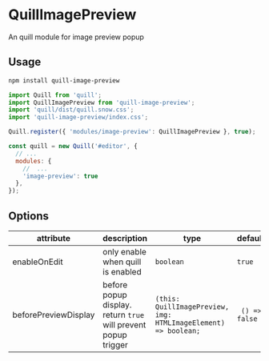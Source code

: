 # QuillImagePreview

An quill module for image preview popup

## Usage

```sh
npm install quill-image-preview
```

```js
import Quill from 'quill';
import QuillImagePreview from 'quill-image-preview';
import 'quill/dist/quill.snow.css';
import 'quill-image-preview/index.css';

Quill.register({ 'modules/image-preview': QuillImagePreview }, true);

const quill = new Quill('#editor', {
  // ...
  modules: {
    //  ...
    'image-preview': true
  },
});
```

## Options

| attribute            | description                                                    | type                                                           | default        |
| -------------------- | -------------------------------------------------------------- | -------------------------------------------------------------- | -------------- |
| enableOnEdit         | only enable when quill is enabled                              | `boolean`                                                      | `true`         |
| beforePreviewDisplay | before popup display. return `true` will prevent popup trigger | `(this: QuillImagePreview, img: HTMLImageElement) => boolean;` | ` () => false` |
